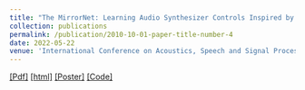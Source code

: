```yaml
---
title: "The MirrorNet: Learning Audio Synthesizer Controls Inspired by Sensorimotor Interactions"
collection: publications
permalink: /publication/2010-10-01-paper-title-number-4
date: 2022-05-22
venue: 'International Conference on Acoustics, Speech and Signal Processing (ICASSP) 2022'
---
```


[[Pdf]](https://ieeexplore.ieee.org/stamp/stamp.jsp?arnumber=9747358)
[[html]](https://ieeexplore.ieee.org/document/9747358)
[[Poster]](http://Yashish92.github.io/files/ICASSP_2022.pdf)
[[Code]](https://github.com/Yashish92/MirrorNet-for-Audio-synthesizer-controls)

